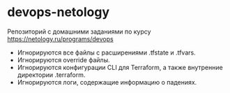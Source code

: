 # devops-netology

Репозиторий с домашними заданиями по курсу https://netology.ru/programs/devops

- Игнорируются все файлы с расширениями .tfstate и .tfvars.
- Игнорируются override файлы.
- Игнорируются конфигурации CLI для Terraform, а также внутренние директории .terraform.
- Игнорируются логи, содержащие информацию о падениях.
